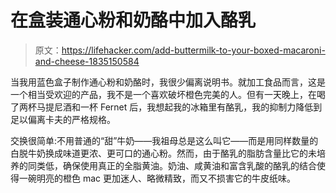 # 在盒装通心粉和奶酪中加入酪乳

> 原文：<https://lifehacker.com/add-buttermilk-to-your-boxed-macaroni-and-cheese-1835150584>

当我用蓝色盒子制作通心粉和奶酪时，我很少偏离说明书。就加工食品而言，这是一个相当受欢迎的产品，我不是一个喜欢破坏橙色完美的人。但有一天晚上，在喝了两杯马提尼酒和一杯 Fernet 后，我想起我的冰箱里有酪乳，我的抑制力降低到足以偏离卡夫的严格规格。



交换很简单:不用普通的“甜”牛奶——我祖母总是这么叫它——而是用同样数量的白脱牛奶换成味道更浓、更可口的通心粉。然而，由于酪乳的脂肪含量比它的未培养的同类低，确保使用真正的全脂黄油。奶油、咸黄油和富含乳酸的酪乳的结合使得一碗明亮的橙色 mac 更加迷人、略微精致，而又不损害它的牛皮纸味。